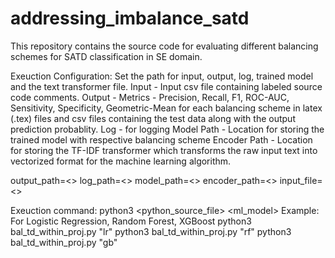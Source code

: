 # addressing_imbalance_satd
This repository contains the source code for evaluating different balancing schemes for SATD classification in SE domain.

Exeuction Configuration:
Set the path for input, output, log, trained model and the text transformer file.
Input - Input csv file containing labeled source code comments.
Output - Metrics - Precision, Recall, F1, ROC-AUC, Sensitivity, Specificity, Geometric-Mean for each balancing scheme in latex (.tex) files and csv files containing the test data along with the output prediction probablity.
Log - for logging
Model Path - Location for storing the trained model with respective balancing scheme
Encoder Path - Location for storing the TF-IDF transformer which transforms the raw input text into vectorized format for the machine learning algorithm.

output_path=<>
log_path=<>
model_path=<>
encoder_path=<>
input_file=<>

Exeuction command:
python3 <python_source_file> <ml_model>
Example:
For Logistic Regression, Random Forest, XGBoost
python3 bal_td_within_proj.py "lr"
python3 bal_td_within_proj.py "rf"
python3 bal_td_within_proj.py "gb"



